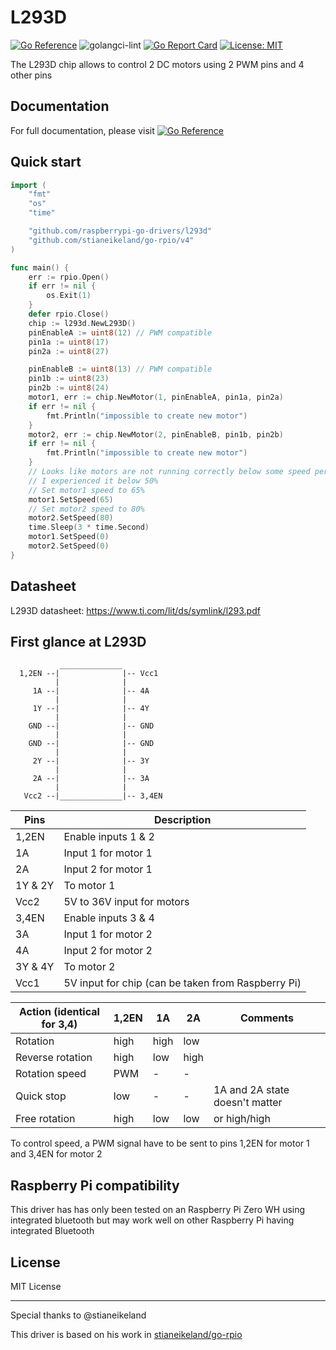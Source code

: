 # L293D

[![Go Reference](https://pkg.go.dev/badge/github.com/raspberrypi-go-drivers/l293d.svg)](https://pkg.go.dev/github.com/raspberrypi-go-drivers/l293d)
![golangci-lint](https://github.com/raspberrypi-go-drivers/l293d/workflows/golangci-lint/badge.svg)
[![Go Report Card](https://goreportcard.com/badge/github.com/raspberrypi-go-drivers/l293d)](https://goreportcard.com/report/github.com/raspberrypi-go-drivers/l293d)
[![License: MIT](https://img.shields.io/badge/License-MIT-yellow.svg)](https://opensource.org/licenses/MIT)

The L293D chip allows to control 2 DC motors using 2 PWM pins and 4 other pins

## Documentation

For full documentation, please visit [![Go Reference](https://pkg.go.dev/badge/github.com/raspberrypi-go-drivers/l293d.svg)](https://pkg.go.dev/github.com/raspberrypi-go-drivers/l293d)

## Quick start

```go
import (
	"fmt"
	"os"
	"time"

	"github.com/raspberrypi-go-drivers/l293d"
	"github.com/stianeikeland/go-rpio/v4"
)

func main() {
	err := rpio.Open()
	if err != nil {
		os.Exit(1)
	}
	defer rpio.Close()
	chip := l293d.NewL293D()
	pinEnableA := uint8(12) // PWM compatible
	pin1a := uint8(17)
	pin2a := uint8(27)

	pinEnableB := uint8(13) // PWM compatible
	pin1b := uint8(23)
	pin2b := uint8(24)
	motor1, err := chip.NewMotor(1, pinEnableA, pin1a, pin2a)
	if err != nil {
		fmt.Println("impossible to create new motor")
	}
	motor2, err := chip.NewMotor(2, pinEnableB, pin1b, pin2b)
	if err != nil {
		fmt.Println("impossible to create new motor")
	}
	// Looks like motors are not running correctly below some speed percentage
	// I experienced it below 50%
	// Set motor1 speed to 65%
	motor1.SetSpeed(65)
	// Set motor2 speed to 80%
	motor2.SetSpeed(80)
	time.Sleep(3 * time.Second)
	motor1.SetSpeed(0)
	motor2.SetSpeed(0)
}
```

## Datasheet

L293D datasheet: https://www.ti.com/lit/ds/symlink/l293.pdf

## First glance at L293D

```
           ______________
  1,2EN --|              |-- Vcc1
          |              |
     1A --|              |-- 4A
          |              |
     1Y --|              |-- 4Y
          |              |
    GND --|              |-- GND
          |              |
    GND --|              |-- GND
          |              |
     2Y --|              |-- 3Y
          |              |
     2A --|              |-- 3A
	      |              |
   Vcc2 --|______________|-- 3,4EN
```

  Pins    | Description
  --------|---------------------
  1,2EN   | Enable inputs 1 & 2
  1A      | Input 1 for motor 1
  2A      | Input 2 for motor 1
  1Y & 2Y | To motor 1
  Vcc2    | 5V to 36V input for motors
  3,4EN   | Enable inputs 3 & 4
  3A      | Input 1 for motor 2
  4A      | Input 2 for motor 2
  3Y & 4Y | To motor 2
  Vcc1    | 5V input for chip (can be taken from Raspberry Pi)


  Action (identical for 3,4)   | 1,2EN  | 1A   | 2A    | Comments
  -----------------------------|--------|------|-------|---------------------------------
  Rotation                     | high   | high | low   |
  Reverse rotation             | high   | low  | high  |
  Rotation speed               | PWM    | -    | -     |
  Quick stop                   | low    | -    | -     | 1A and 2A state doesn't matter
  Free rotation                | high   | low  | low   | or high/high


To control speed, a PWM signal have to be sent to pins 1,2EN for motor 1 and 3,4EN for motor 2

## Raspberry Pi compatibility

This driver has has only been tested on an Raspberry Pi Zero WH using integrated bluetooth but may work well on other Raspberry Pi having integrated Bluetooth

## License

MIT License

---

Special thanks to @stianeikeland

This driver is based on his work in [stianeikeland/go-rpio](https://github.com/stianeikeland/go-rpio/)
